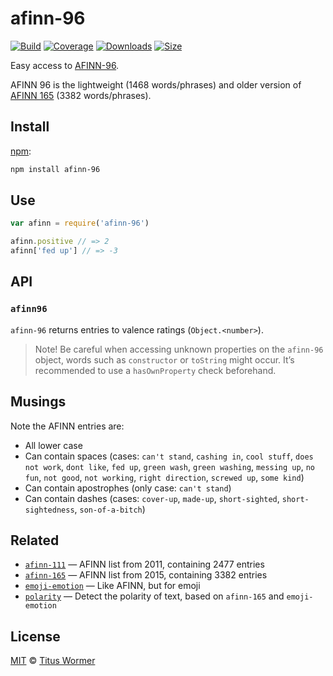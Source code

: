 # afinn-96

[![Build][build-badge]][build]
[![Coverage][coverage-badge]][coverage]
[![Downloads][downloads-badge]][downloads]
[![Size][size-badge]][size]

Easy access to [AFINN-96][afinn96].

AFINN 96 is the lightweight (1468 words/phrases) and older version of
[AFINN 165][afinn165] (3382 words/phrases).

## Install

[npm][]:

```sh
npm install afinn-96
```

## Use

```js
var afinn = require('afinn-96')

afinn.positive // => 2
afinn['fed up'] // => -3
```

## API

### `afinn96`

`afinn-96` returns entries to valence ratings (`Object.<number>`).

> Note!
> Be careful when accessing unknown properties on the `afinn-96` object, words
> such as `constructor` or `toString` might occur.
> It’s recommended to use a `hasOwnProperty` check beforehand.

## Musings

Note the AFINN entries are:

*   All lower case
*   Can contain spaces (cases: `can't stand`, `cashing in`,
    `cool stuff`, `does not work`, `dont like`, `fed up`, `green wash`,
    `green washing`, `messing up`, `no fun`, `not good`, `not working`,
    `right direction`, `screwed up`, `some kind`)
*   Can contain apostrophes (only case: `can't stand`)
*   Can contain dashes (cases: `cover-up`, `made-up`, `short-sighted`,
    `short-sightedness`, `son-of-a-bitch`)

## Related

*   [`afinn-111`](https://github.com/words/afinn-111)
    — AFINN list from 2011, containing 2477 entries
*   [`afinn-165`](https://github.com/words/afinn-165)
    — AFINN list from 2015, containing 3382 entries
*   [`emoji-emotion`](https://github.com/words/emoji-emotion)
    — Like AFINN, but for emoji
*   [`polarity`](https://github.com/words/polarity)
    — Detect the polarity of text, based on `afinn-165` and `emoji-emotion`

## License

[MIT][license] © [Titus Wormer][author]

<!-- Definitions -->

[build-badge]: https://github.com/words/afinn-96/workflows/main/badge.svg

[build]: https://github.com/words/afinn-96/actions

[coverage-badge]: https://img.shields.io/codecov/c/github/words/afinn-96.svg

[coverage]: https://codecov.io/github/words/afinn-96

[downloads-badge]: https://img.shields.io/npm/dm/afinn-96.svg

[downloads]: https://www.npmjs.com/package/afinn-96

[size-badge]: https://img.shields.io/bundlephobia/minzip/afinn-96.svg

[size]: https://bundlephobia.com/result?p=afinn-96

[npm]: https://docs.npmjs.com/cli/install

[license]: license

[author]: https://wooorm.com

[afinn96]: https://www2.imm.dtu.dk/pubdb/views/publication_details.php?id=6010

[afinn165]: https://github.com/words/afinn-165
